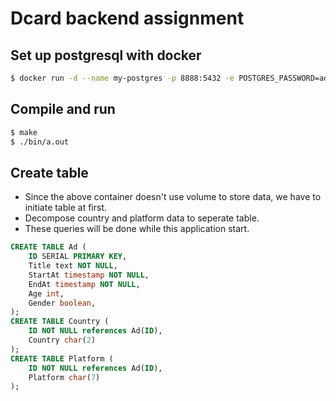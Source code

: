 # Dcard backend assignment

## Set up postgresql with docker
```sh
$ docker run -d --name my-postgres -p 8888:5432 -e POSTGRES_PASSWORD=admin postgres:14-alpine3.17
```

## Compile and run
```sh
$ make
$ ./bin/a.out
```

## Create table
* Since the above container doesn't use volume to store data, we have to initiate table at first.
* Decompose country and platform data to seperate table.
* These queries will be done while this application start.
```sql
CREATE TABLE Ad (
    ID SERIAL PRIMARY KEY,
    Title text NOT NULL,
    StartAt timestamp NOT NULL,
    EndAt timestamp NOT NULL,
    Age int,
    Gender boolean,
);
CREATE TABLE Country (
    ID NOT NULL references Ad(ID),
    Country char(2)
);
CREATE TABLE Platform (
    ID NOT NULL references Ad(ID),
    Platform char(7)
);

```